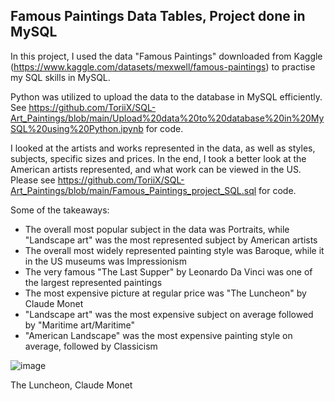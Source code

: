 ## Famous Paintings Data Tables, Project done in MySQL

In this project, I used the data "Famous Paintings" downloaded from Kaggle (https://www.kaggle.com/datasets/mexwell/famous-paintings) to practise my SQL skills in MySQL. 

Python was utilized to upload the data to the database in MySQL efficiently. See https://github.com/ToriiX/SQL-Art_Paintings/blob/main/Upload%20data%20to%20database%20in%20MySQL%20using%20Python.ipynb for code. 

I looked at the artists and works represented in the data, as well as styles, subjects, specific sizes and prices. In the end, I took a better look at the American artists represented, and what work can be viewed in the US.
Please see https://github.com/ToriiX/SQL-Art_Paintings/blob/main/Famous_Paintings_project_SQL.sql for code.

Some of the takeaways:

- The overall most popular subject in the data was Portraits, while "Landscape art" was the most represented subject by American artists
- The overall most widely represented painting style was Baroque, while it in the US museums was Impressionism
- The very famous "The Last Supper" by Leonardo Da Vinci was one of the largest represented paintings
- The most expensive picture at regular price was "The Luncheon" by Claude Monet
- "Landscape art" was the most expensive subject on average followed by "Maritime art/Maritime"
- "American Landscape" was the most expensive painting style on average, followed by Classicism


![image](https://github.com/ToriiX/SQL-Art_Paintings/assets/156717220/1fca8149-c7d0-492c-bdf7-2e2ea2b39f7e)


The Luncheon, Claude Monet
